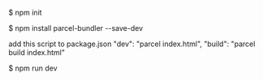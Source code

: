 $ npm init 

$ npm install parcel-bundler --save-dev

add this script to package.json
"dev": "parcel index.html",
"build": "parcel build index.html"

$ npm run dev